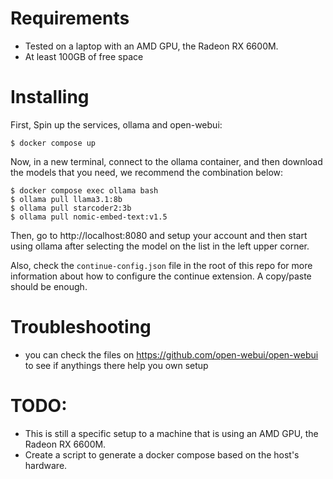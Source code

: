 # Requirements

* Tested on a laptop with an AMD GPU, the Radeon RX 6600M.
* At least 100GB of free space

# Installing

First, Spin up the services, ollama and open-webui:

```
$ docker compose up
```

Now, in a new terminal, connect to the ollama container, and then download the models that you need, we recommend the combination below:

```
$ docker compose exec ollama bash
$ ollama pull llama3.1:8b
$ ollama pull starcoder2:3b
$ ollama pull nomic-embed-text:v1.5
```

Then, go to http://localhost:8080 and setup your account and then start using ollama after selecting the model on the list in the left upper corner.

Also, check the `continue-config.json` file in the root of this repo for more information about how to configure the continue extension.
A copy/paste should be enough.

# Troubleshooting

* you can check the files on https://github.com/open-webui/open-webui to see if anythings there help you own setup

# TODO:

* This is still a specific setup to a machine that is using an AMD GPU, the Radeon RX 6600M.
* Create a script to generate a docker compose based on the host's hardware.

